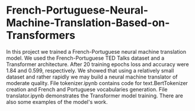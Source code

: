 # French-Portuguese-Neural-Machine-Translation-Based-on-Transformers
In this project we trained a French-Portuguese neural machine translation model. We used the French-Portuguese TED Talks dataset and a Transformer architecture. After 20 training epochs loss and accuracy were 1.84 and 0.599, respectively. We showed that using a relatively small dataset and rather rapidly we may build a neural machine translator of moderate quality.
File tokenizer.ipynb contains code for text.BertTokenizer creation and French and Portuguese vocabularies generation.
File translator.ipynb demonstrates the Transformer model training. There are also some examples of the model's work.
